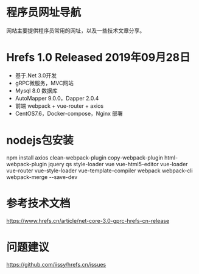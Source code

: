# 程序员网址导航
网站主要提供程序员常用的网址，以及一些技术文章分享。

# Hrefs 1.0 Released 2019年09月28日
+ 基于.Net 3.0开发
+ gRPC微服务，MVC网站
+ Mysql 8.0 数据库
+ AutoMapper 9.0.0，Dapper 2.0.4
+ 前端 webpack + vue-router + axios
+ CentOS7.6，Docker-compose，Nginx 部署

# nodejs包安装
npm install axios clean-webpack-plugin copy-webpack-plugin html-webpack-plugin jquery qs style-loader vue vue-html5-editor vue-loader vue-router vue-style-loader vue-template-compiler webpack webpack-cli webpack-merge --save-dev

# 参考技术文档
https://www.hrefs.cn/article/net-core-3.0-gprc-hrefs-cn-release

# 问题建议
https://github.com/iissy/hrefs.cn/issues